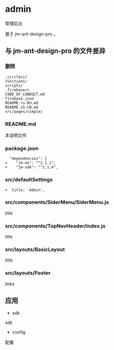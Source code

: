 # admin

管理后台

基于 jm-ant-design-pro 。

## 与 jm-ant-design-pro 的文件差异

### 删除

```
.circleci/
functions/
scripts/
.firebaserc
CODE_OF_CONDUCT.md
firebase.json
README.ru-RU.md
README.zh-CN.md
src/pages/simple/

```

### README.md

本说明文件

### package.json

```
  "dependencies": {
+    "jm-ms": "^2.1.1",
+    "jm-sdk": "^2.1.4",

```

### src/defaultSettings
```
+  title: 'Admin',
```
 
### src/components/SiderMenu/SiderMenu.js
title
### src/components/TopNavHeader/index.js
title
### src/layouts/BasicLayout
title
### src/layouts/Footer
links
## 应用

- sdk

sdk

- config

配置
 
